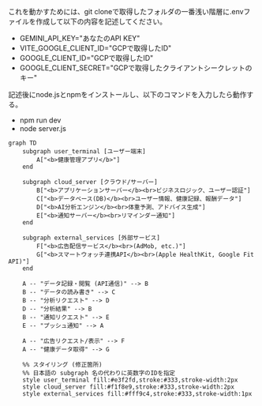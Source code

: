 これを動かすためには、git cloneで取得したフォルダの一番浅い階層に.envファイルを作成して以下の内容を記述してください。
+ GEMINI_API_KEY="あなたのAPI KEY"
+ VITE_GOOGLE_CLIENT_ID="GCPで取得したID"
+ GOOGLE_CLIENT_ID="GCPで取得したID"
+ GOOGLE_CLIENT_SECRET="GCPで取得したクライアントシークレットのキー"

記述後にnode.jsとnpmをインストールし、以下のコマンドを入力したら動作する。
+ npm run dev
+ node server.js

```mermaid
graph TD
    subgraph user_terminal [ユーザー端末]
        A["<b>健康管理アプリ</b>"]
    end

    subgraph cloud_server [クラウド/サーバー]
        B["<b>アプリケーションサーバー</b><br>ビジネスロジック、ユーザー認証"]
        C["<b>データベース(DB)</b><br>ユーザー情報、健康記録、報酬データ"]
        D["<b>AI分析エンジン</b><br>体重予測、アドバイス生成"]
        E["<b>通知サーバー</b><br>リマインダー通知"]
    end

    subgraph external_services [外部サービス]
        F["<b>広告配信サービス</b><br>(AdMob, etc.)"]
        G["<b>スマートウォッチ連携API</b><br>(Apple HealthKit, Google Fit API)"]
    end

    A -- "データ記録・閲覧 (API通信)" --> B
    B -- "データの読み書き" --> C
    B -- "分析リクエスト" --> D
    D -- "分析結果" --> B
    B -- "通知リクエスト" --> E
    E -- "プッシュ通知" --> A
    
    A -- "広告リクエスト/表示" --> F
    A -- "健康データ取得" --> G

    %% スタイリング (修正箇所)
    %% 日本語の subgraph 名の代わりに英数字のIDを指定
    style user_terminal fill:#e3f2fd,stroke:#333,stroke-width:2px
    style cloud_server fill:#f1f8e9,stroke:#333,stroke-width:2px
    style external_services fill:#fff9c4,stroke:#333,stroke-width:1px
```
